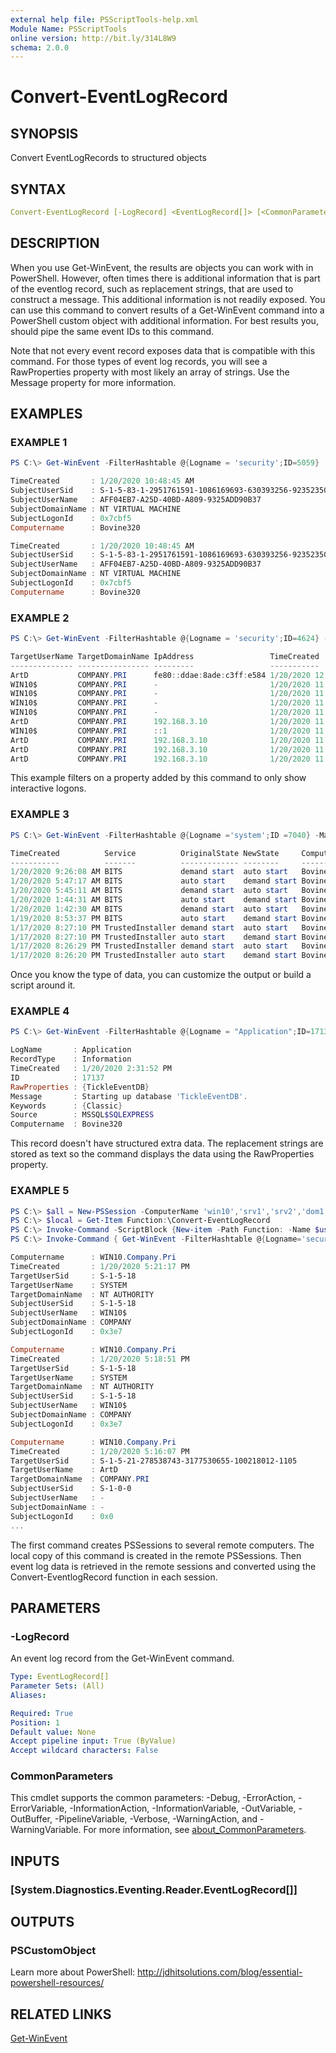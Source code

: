```yaml
---
external help file: PSScriptTools-help.xml
Module Name: PSScriptTools
online version: http://bit.ly/314L8W9
schema: 2.0.0
---
```


# Convert-EventLogRecord

## SYNOPSIS

Convert EventLogRecords to structured objects

## SYNTAX

```yaml
Convert-EventLogRecord [-LogRecord] <EventLogRecord[]> [<CommonParameters>]
```

## DESCRIPTION

When you use Get-WinEvent, the results are objects you can work with in PowerShell.
However, often times there is additional information that is part of the eventlog record, such as replacement strings, that are used to construct a message.
This additional information is not readily exposed.
You can use this command to convert results of a Get-WinEvent command into a PowerShell custom object with additional information.
For best results you, should pipe the same event IDs to this command.

Note that not every event record exposes data that is compatible with this command.
For those types of event log records, you will see a RawProperties property with most likely an array of strings.
Use the Message property for more information.

## EXAMPLES

### EXAMPLE 1

```powershell
PS C:\> Get-WinEvent -FilterHashtable @{Logname = 'security';ID=5059} | Convert-EventLogRecord | Select-Object -Property TimeCreated,Subject*,Computername

TimeCreated       : 1/20/2020 10:48:45 AM
SubjectUserSid    : S-1-5-83-1-2951761591-1086169693-630393256-923523501
SubjectUserName   : AFF04EB7-A25D-40BD-A809-9325ADD90B37
SubjectDomainName : NT VIRTUAL MACHINE
SubjectLogonId    : 0x7cbf5
Computername      : Bovine320

TimeCreated       : 1/20/2020 10:48:45 AM
SubjectUserSid    : S-1-5-83-1-2951761591-1086169693-630393256-923523501
SubjectUserName   : AFF04EB7-A25D-40BD-A809-9325ADD90B37
SubjectDomainName : NT VIRTUAL MACHINE
SubjectLogonId    : 0x7cbf5
Computername      : Bovine320
```

### EXAMPLE 2

```powershell
PS C:\> Get-WinEvent -FilterHashtable @{Logname = 'security';ID=4624} -MaxEvents 100 -computername win10 | Convert-EventLogRecord | Where-Object {$_.LogonType -eq 3} | Select-Object -first 10 -property TargetUsername,TargetDomainName,IPAddress,TimeCreated,Computername | Format-Table

TargetUserName TargetDomainName IpAddress                 TimeCreated           Computername
-------------- ---------------- ---------                 -----------           ------------
ArtD           COMPANY.PRI      fe80::ddae:8ade:c3ff:e584 1/20/2020 12:05:12 PM WIN10.Company.Pri
WIN10$         COMPANY.PRI      -                         1/20/2020 11:56:52 AM WIN10.Company.Pri
WIN10$         COMPANY.PRI      -                         1/20/2020 11:56:52 AM WIN10.Company.Pri
WIN10$         COMPANY.PRI      -                         1/20/2020 11:56:52 AM WIN10.Company.Pri
WIN10$         COMPANY.PRI      -                         1/20/2020 11:56:51 AM WIN10.Company.Pri
ArtD           COMPANY.PRI      192.168.3.10              1/20/2020 11:45:31 AM WIN10.Company.Pri
WIN10$         COMPANY.PRI      ::1                       1/20/2020 11:39:52 AM WIN10.Company.Pri
ArtD           COMPANY.PRI      192.168.3.10              1/20/2020 11:35:49 AM WIN10.Company.Pri
ArtD           COMPANY.PRI      192.168.3.10              1/20/2020 11:34:36 AM WIN10.Company.Pri
ArtD           COMPANY.PRI      192.168.3.10              1/20/2020 11:32:06 AM WIN10.Company.Pri
```

This example filters on a property added by this command to only show interactive logons.

### EXAMPLE 3

```powershell
PS C:\> Get-WinEvent -FilterHashtable @{Logname ='system';ID =7040} -MaxEvent 10 | Convert-EventlogRecord | Select-Object -Property TimeCreated,@{Name="Service";Expression={$_.param4}},@{Name="OriginalState";Expression = {$_.param2}},@{Name="NewState";Expression={$_.param3}},Computername | Format-Table

TimeCreated          Service          OriginalState NewState     Computername
-----------          -------          ------------- --------     ------------
1/20/2020 9:26:08 AM BITS             demand start  auto start   Bovine320
1/20/2020 5:47:17 AM BITS             auto start    demand start Bovine320
1/20/2020 5:45:11 AM BITS             demand start  auto start   Bovine320
1/20/2020 1:44:31 AM BITS             auto start    demand start Bovine320
1/20/2020 1:42:30 AM BITS             demand start  auto start   Bovine320
1/19/2020 8:53:37 PM BITS             auto start    demand start Bovine320
1/17/2020 8:27:10 PM TrustedInstaller demand start  auto start   Bovine320
1/17/2020 8:27:10 PM TrustedInstaller auto start    demand start Bovine320
1/17/2020 8:26:29 PM TrustedInstaller demand start  auto start   Bovine320
1/17/2020 8:26:20 PM TrustedInstaller auto start    demand start Bovine320
```

Once you know the type of data, you can customize the output or build a script around it.

### EXAMPLE 4

```powershell
PS C:\> Get-WinEvent -FilterHashtable @{Logname = "Application";ID=17137} -MaxEvents 1 | Convert-EventLogRecord

LogName       : Application
RecordType    : Information
TimeCreated   : 1/20/2020 2:31:52 PM
ID            : 17137
RawProperties : {TickleEventDB}
Message       : Starting up database 'TickleEventDB'.
Keywords      : {Classic}
Source        : MSSQL$SQLEXPRESS
Computername  : Bovine320
```

This record doesn't have structured extra data.
The replacement strings are stored as text so the command displays the data using the RawProperties property.

### EXAMPLE 5

```powershell
PS C:\> $all = New-PSSession -ComputerName 'win10','srv1','srv2','dom1'
PS C:\> $local = Get-Item Function:\Convert-EventLogRecord
PS C:\> Invoke-Command -ScriptBlock {New-item -Path Function: -Name $using:local.name -Value $using:local.ScriptBlock} -Session $all
PS C:\> Invoke-Command { Get-WinEvent -FilterHashtable @{Logname='security';id=4624} -MaxEvents 10 | Convert-EventLogRecord | Select-Object -Property Computername,Time*,TargetUser*,TargetDomainName,Subject*} -session $all -HideComputerName | Select-Object -Property * -ExcludeProperty runspaceID

Computername      : WIN10.Company.Pri
TimeCreated       : 1/20/2020 5:21:17 PM
TargetUserSid     : S-1-5-18
TargetUserName    : SYSTEM
TargetDomainName  : NT AUTHORITY
SubjectUserSid    : S-1-5-18
SubjectUserName   : WIN10$
SubjectDomainName : COMPANY
SubjectLogonId    : 0x3e7

Computername      : WIN10.Company.Pri
TimeCreated       : 1/20/2020 5:18:51 PM
TargetUserSid     : S-1-5-18
TargetUserName    : SYSTEM
TargetDomainName  : NT AUTHORITY
SubjectUserSid    : S-1-5-18
SubjectUserName   : WIN10$
SubjectDomainName : COMPANY
SubjectLogonId    : 0x3e7

Computername      : WIN10.Company.Pri
TimeCreated       : 1/20/2020 5:16:07 PM
TargetUserSid     : S-1-5-21-278538743-3177530655-100218012-1105
TargetUserName    : ArtD
TargetDomainName  : COMPANY.PRI
SubjectUserSid    : S-1-0-0
SubjectUserName   : -
SubjectDomainName : -
SubjectLogonId    : 0x0
...
```

The first command creates PSSessions to several remote computers.
The local copy of this command is created in the remote PSSessions.
Then event log data is retrieved in the remote sessions and converted using the Convert-EventlogRecord function in each session.

## PARAMETERS

### -LogRecord

An event log record from the Get-WinEvent command.

```yaml
Type: EventLogRecord[]
Parameter Sets: (All)
Aliases:

Required: True
Position: 1
Default value: None
Accept pipeline input: True (ByValue)
Accept wildcard characters: False
```

### CommonParameters

This cmdlet supports the common parameters: -Debug, -ErrorAction, -ErrorVariable, -InformationAction, -InformationVariable, -OutVariable, -OutBuffer, -PipelineVariable, -Verbose, -WarningAction, and -WarningVariable. For more information, see [about_CommonParameters](http://go.microsoft.com/fwlink/?LinkID=113216).

## INPUTS

### [System.Diagnostics.Eventing.Reader.EventLogRecord[]]

## OUTPUTS

### PSCustomObject

Learn more about PowerShell: http://jdhitsolutions.com/blog/essential-powershell-resources/

## RELATED LINKS

[Get-WinEvent]()
